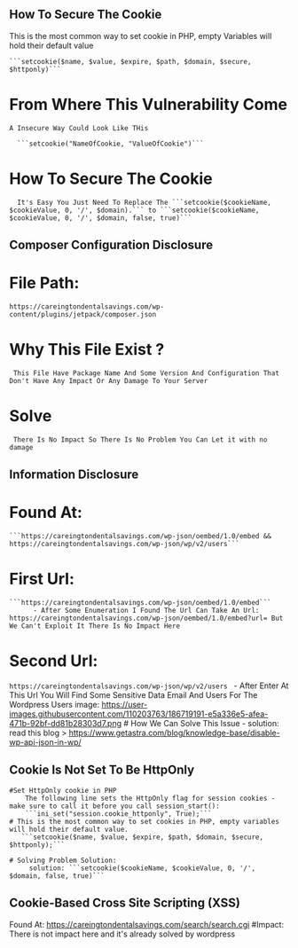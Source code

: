 ## How To Secure The Cookie
  This is the most common way to set cookie in PHP, empty Variables will hold their default value

    ```setcookie($name, $value, $expire, $path, $domain, $secure, $httponly)```

 # From Where This Vulnerability Come

    A Insecure Way Could Look Like THis

      ```setcookie("NameOfCookie, "ValueOfCookie")```

  # How To Secure The Cookie

      It's Easy You Just Need To Replace The ```setcookie($cookieName, $cookieValue, 0, '/', $domain).``` to ```setcookie($cookieName, $cookieValue, 0, '/', $domain, false, true)```

## Composer Configuration Disclosure
  # File Path: 
  ```https://careingtondentalsavings.com/wp-content/plugins/jetpack/composer.json```
  # Why This File Exist ?
     This File Have Package Name And Some Version And Configuration That Don't Have Any Impact Or Any Damage To Your Server
  # Solve
     There Is No Impact So There Is No Problem You Can Let it with no damage
     
## Information Disclosure
 # Found At: 
    ```https://careingtondentalsavings.com/wp-json/oembed/1.0/embed && https://careingtondentalsavings.com/wp-json/wp/v2/users```
 # First Url:  
    ```https://careingtondentalsavings.com/wp-json/oembed/1.0/embed```
          - After Some Enumeration I Found The Url Can Take An Url: https://careingtondentalsavings.com/wp-json/oembed/1.0/embed?url= But We Can't Exploit It There Is No Impact Here
 # Second Url: 
   ```https://careingtondentalsavings.com/wp-json/wp/v2/users ```
         - After Enter At This Url You Will Find Some Sensitive Data Email And Users For The Wordpress Users
         image: https://user-images.githubusercontent.com/110203763/186719191-e5a336e5-afea-471b-92bf-dd81b28303d7.png
     # How We Can Solve This Issue
         - solution: read this blog > https://www.getastra.com/blog/knowledge-base/disable-wp-api-json-in-wp/
     

## Cookie Is Not Set To Be HttpOnly
    #Set HttpOnly cookie in PHP
        The following line sets the HttpOnly flag for session cookies - make sure to call it before you call session_start():
        ```ini_set("session.cookie_httponly", True);```
    # This is the most common way to set cookies in PHP, empty variables will hold their default value.
       ```setcookie($name, $value, $expire, $path, $domain, $secure, $httponly);```
       
    # Solving Problem Solution:
         solution: ```setcookie($cookieName, $cookieValue, 0, '/', $domain, false, true)```        

## Cookie-Based Cross Site Scripting (XSS)
   Found At: https://careingtondentalsavings.com/search/search.cgi
   #Impact: 
    There is not impact here and it's already solved by wordpress
